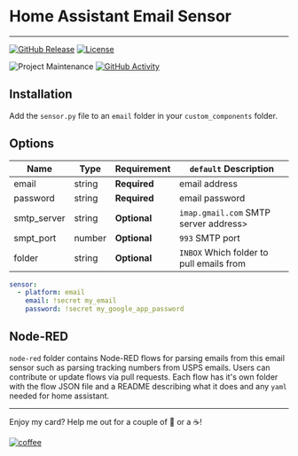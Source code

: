# Home Assistant Email Sensor

---

[![GitHub Release][releases-shield]][releases]
[![License][license-shield]](LICENSE.md)

![Project Maintenance][maintenance-shield]
[![GitHub Activity][commits-shield]][commits]

## Installation

Add the `sensor.py` file to an `email` folder in your `custom_components` folder.

## Options

| Name | Type | Requirement | `default` Description
| ---- | ---- | ------- | -----------
| email | string | **Required** | email address
| password | string | **Required** | email password
| smtp_server | string | **Optional** | `imap.gmail.com`  SMTP server address>
| smpt_port | number | **Optional** | `993` SMTP port
| folder | string | **Optional** | `INBOX` Which folder to pull emails from

```yaml
sensor:
  - platform: email
    email: !secret my_email
    password: !secret my_google_app_password
```

## Node-RED

`node-red` folder contains Node-RED flows for parsing emails from this email sensor such as parsing tracking numbers from USPS emails. Users can contribute or update flows via pull requests. Each flow has it's own folder with the flow JSON file and a README describing what it does and any `yaml` needed for home assistant.

---

Enjoy my card? Help me out for a couple of :beers: or a :coffee:!

[![coffee](https://www.buymeacoffee.com/assets/img/custom_images/black_img.png)](https://www.buymeacoffee.com/JMISm06AD)


[commits-shield]: https://img.shields.io/github/commit-activity/y/ljmerza/hass-email-sensor.svg?style=for-the-badge
[commits]: https://github.com/ljmerza/hass-email-sensor/commits/master
[license-shield]: https://img.shields.io/github/license/ljmerza/hass-email-sensor.svg?style=for-the-badge
[maintenance-shield]: https://img.shields.io/badge/maintainer-Leonardo%20Merza%20%40ljmerza-blue.svg?style=for-the-badge
[releases-shield]: https://img.shields.io/github/release/ljmerza/hass-email-sensor.svg?style=for-the-badge
[releases]: https://github.com/ljmerza/hass-email-sensor/releases